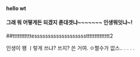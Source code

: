 #### hello wt

#### 그래 뭐 어떻게든 되겠지 졷대겟냐~~~~~~~ 인생뭐잇냐~! 

##tttttttttttessssssssssssssssssstttttttttttttt2

인생이 왱 ㅣ렇게 쓰냐? 쓰지? 쓴 거여. ㅇ쩔수가 없스.. . . . .
